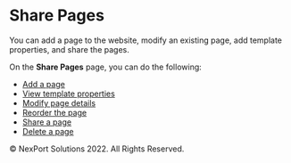 # Share Pages

You can add a page to the website, modify an existing page, add template properties, and share the pages.

&#x20;

On the **Share Pages** page, you can do the following:

* [Add a page](/administrator-documentation/administrator-reference/Campus_Management/Group_Tools/Share_Pages/Add_a_page.htm)
* [View template properties](/administrator-documentation/administrator-reference/Campus_Management/Group_Tools/Share_Pages/View_template_properties_SharePages.htm)
* [Modify page details](/administrator-documentation/administrator-reference/Campus_Management/Group_Tools/Share_Pages/Modify_page_details.htm)
* [Reorder the page](/administrator-documentation/administrator-reference/Campus_Management/Group_Tools/Share_Pages/Reorder_the_page.htm)
* [Share a page](/administrator-documentation/administrator-reference/Campus_Management/Group_Tools/Share_Pages/Share_a_page.htm)
* [Delete a page](/administrator-documentation/administrator-reference/Campus_Management/Group_Tools/Share_Pages/Delete_a_page.htm)

&#x20; © NexPort Solutions 2022. All Rights Reserved.
